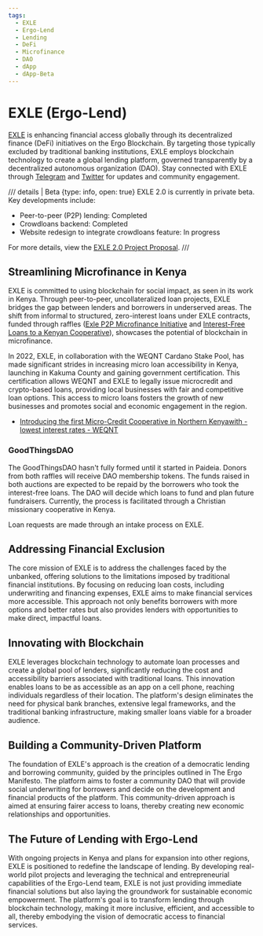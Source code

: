 ```yaml
---
tags:
  - EXLE
  - Ergo-Lend
  - Lending
  - DeFi
  - Microfinance
  - DAO
  - dApp
  - dApp-Beta
---
```


# EXLE (Ergo-Lend)

[EXLE](https://exle.io/) is enhancing financial access globally through its decentralized finance (DeFi) initiatives on the Ergo Blockchain. By targeting those typically excluded by traditional banking institutions, EXLE employs blockchain technology to create a global lending platform, governed transparently by a decentralized autonomous organization (DAO). Stay connected with EXLE through [Telegram](https://t.me/ErgoLend) and [Twitter](https://twitter.com/ErgoLend) for updates and community engagement.

/// details | Beta
    {type: info, open: true}
EXLE 2.0 is currently in private beta. Key developments include:  

- Peer-to-peer (P2P) lending: Completed
- Crowdloans backend: Completed
- Website redesign to integrate crowdloans feature: In progress

For more details, view the [EXLE 2.0 Project Proposal](https://t.me/ErgoLend/7785).
///


## Streamlining Microfinance in Kenya

EXLE is committed to using blockchain for social impact, as seen in its work in Kenya. Through peer-to-peer, uncollateralized loan projects, EXLE bridges the gap between lenders and borrowers in underserved areas. The shift from informal to structured, zero-interest loans under EXLE contracts, funded through raffles ([Exle P2P Microfinance Initiative](https://ergoraffle.com/raffle/show/dfe947631c9b669a8aaeea1fcc25c175104891e5e6dad8279a9daa1ab548f77d) and [Interest-Free Loans to a Kenyan Cooperative](https://ergoraffle.com/raffle/show/f3d8d94c2af7a9bc7ea8615cc4bacb827960a60392d0264944b3638bce1c8ff9)), showcases the potential of blockchain in microfinance.

In 2022, EXLE, in collaboration with the WEQNT Cardano Stake Pool, has made significant strides in increasing micro loan accessibility in Kenya, launching in Kakuma County and gaining government certification. This certification allows WEQNT and EXLE to legally issue microcredit and crypto-based loans, providing local businesses with fair and competitive loan options. This access to micro loans fosters the growth of new businesses and promotes social and economic engagement in the region.

- [Introducing the first Micro-Credit Cooperative in Northern Kenyawith - lowest interest rates - WEQNT](https://www.youtube.com/watch?v=eA7iAvlKG2Y&t=3s)

### GoodThingsDAO

The GoodThingsDAO hasn't fully formed until it started in Paideia. Donors from both raffles will receive DAO membership tokens. The funds raised in both auctions are expected to be repaid by the borrowers who took the interest-free loans. The DAO will decide which loans to fund and plan future fundraisers. Currently, the process is facilitated through a Christian missionary cooperative in Kenya.

Loan requests are made through an intake process on EXLE.

## Addressing Financial Exclusion

The core mission of EXLE is to address the challenges faced by the unbanked, offering solutions to the limitations imposed by traditional financial institutions. By focusing on reducing loan costs, including underwriting and financing expenses, EXLE aims to make financial services more accessible. This approach not only benefits borrowers with more options and better rates but also provides lenders with opportunities to make direct, impactful loans.

## Innovating with Blockchain

EXLE leverages blockchain technology to automate loan processes and create a global pool of lenders, significantly reducing the cost and accessibility barriers associated with traditional loans. This innovation enables loans to be as accessible as an app on a cell phone, reaching individuals regardless of their location. The platform's design eliminates the need for physical bank branches, extensive legal frameworks, and the traditional banking infrastructure, making smaller loans viable for a broader audience.

## Building a Community-Driven Platform

The foundation of EXLE's approach is the creation of a democratic lending and borrowing community, guided by the principles outlined in The Ergo Manifesto. The platform aims to foster a community DAO that will provide social underwriting for borrowers and decide on the development and financial products of the platform. This community-driven approach is aimed at ensuring fairer access to loans, thereby creating new economic relationships and opportunities.

## The Future of Lending with Ergo-Lend

With ongoing projects in Kenya and plans for expansion into other regions, EXLE is positioned to redefine the landscape of lending. By developing real-world pilot projects and leveraging the technical and entrepreneurial capabilities of the Ergo-Lend team, EXLE is not just providing immediate financial solutions but also laying the groundwork for sustainable economic empowerment. The platform's goal is to transform lending through blockchain technology, making it more inclusive, efficient, and accessible to all, thereby embodying the vision of democratic access to financial services.
